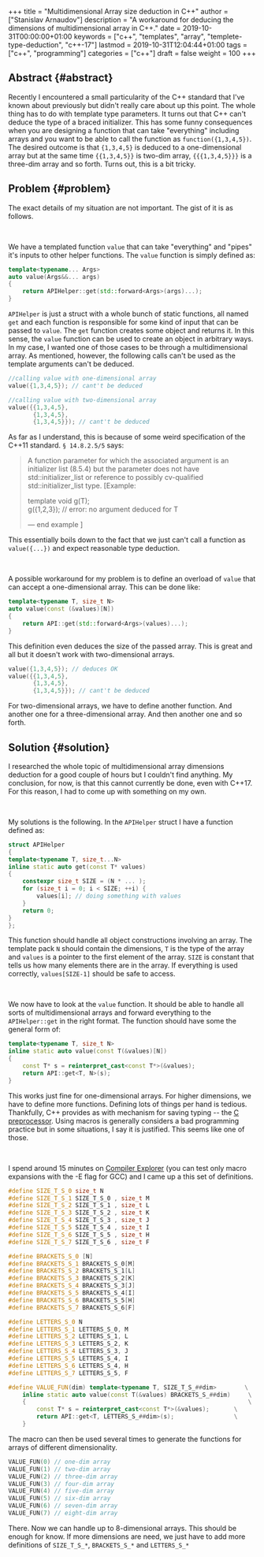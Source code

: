 +++
title = "Multidimensional Array size deduction in C++"
author = ["Stanislav Arnaudov"]
description = "A workaround for deducing the dimensions of multidimensional array in C++."
date = 2019-10-31T00:00:00+01:00
keywords = ["c++", "templates", "array", "templete-type-deduction", "c++-17"]
lastmod = 2019-10-31T12:04:44+01:00
tags = ["c++", "programming"]
categories = ["c++"]
draft = false
weight = 100
+++

## Abstract {#abstract}

Recently I encountered a small particularity of the C++ standard that I've known about previously but didn't really care about up this point. The whole thing has to do with template type parameters. It turns out that C++ can't deduce the type of a braced initializer. This has some funny consequences when you are designing a function that can take "everything" including arrays and you want to be able to call the function as `function({1,3,4,5})`. The desired outcome is that `{1,3,4,5}` is deduced to a one-dimensional array but at the same time `{{1,3,4,5}}` is two-dim array, `{{{1,3,4,5}}}` is a three-dim array and so forth. Turns out, this is a bit tricky.


## Problem {#problem}

The exact details of my situation are not important. The gist of it is as follows.

<br />

We have a templated function `value` that can take "everything" and "pipes" it's inputs to other helper functions. The `value` function is simply defined as:

```c++
template<typename... Args>
auto value(Args&&... args)
{
    return APIHelper::get(std::forward<Args>(args)...);
}
```

`APIHelper` is just a struct with a whole bunch of static functions, all named `get` and each function is responsible for some kind of input that can be passed to `value`. The `get` function creates some object and returns it. In this sense, the `value` function can be used to create an object in arbitrary ways. In my case, I wanted one of those cases to be through a multidimensional array. As mentioned, however, the following calls can't be used as the template arguments can't be deduced.

```c++
//calling value with one-dimensional array
value({1,3,4,5}); // cant't be deduced

//calling value with two-dimensional array
value({{1,3,4,5},
       {1,3,4,5},
       {1,3,4,5}}); // cant't be deduced
```

As far as I understand, this is because of some weird specification of the C++11 standard. `§ 14.8.2.5/5` says:

> A function parameter for which the associated argument is an initializer list (8.5.4) but the parameter does not have std::initializer\_list or reference to possibly cv-qualified std::initializer\_list type. [Example:
>
> template<class T> void g(T); <br /> g({1,2,3}); // error: no argument deduced for T
>
> — end example ]

This essentially boils down to the fact that we just can't call a function as `value({...})` and expect reasonable type deduction.

<br />

A possible workaround for my problem is to define an overload of `value` that can accept a one-dimensional array. This can be done like:

```c++
template<typename T, size_t N>
auto value(const (&values)[N])
{
    return API::get(std::forward<Args>(values)...);
}
```

This definition even deduces the size of the passed array. This is great and all but it doesn't work with two-dimensional arrays.

```c++
value({1,3,4,5}); // deduces OK
value({{1,3,4,5},
       {1,3,4,5},
       {1,3,4,5}}); // cant't be deduced
```

For two-dimensional arrays, we have to define another function. And another one for a three-dimensional array. And then another one and so forth.


## Solution {#solution}

I researched the whole topic of multidimensional array dimensions deduction for a good couple of hours but I couldn't find anything. My conclusion, for now, is that this cannot currently be done, even with C++17. For this reason, I had to come up with something on my own.

<br />

My solutions is the following. In the `APIHelper` struct I have a function defined as:

```c++
struct APIHelper
{
template<typename T, size_t...N>
inline static auto get(const T* values)
{
    constexpr size_t SIZE = (N * ... );
    for (size_t i = 0; i < SIZE; ++i) {
        values[i]; // doing something with values
    }
    return 0;
}
};
```

This function should handle all object constructions involving an array. The template pack `N` should contain the dimensions, `T` is the type of the array and `values` is a pointer to the first element of the array. `SIZE` is constant that tells us how many elements there are in the array. If everything is used correctly, `values[SIZE-1]` should be safe to access.

<br />

We now have to look at the `value` function. It should be able to handle all sorts of multidimensional arrays and forward everything to the `APIHelper::get` in the right format. The function should have some the general form of:

```c++
template<typename T, size_t N>
inline static auto value(const T(&values)[N])
{
    const T* s = reinterpret_cast<const T*>(&values);
    return API::get<T, N>(s);
}
```

This works just fine for one-dimensional arrays. For higher dimensions, we have to define more functions. Defining lots of things per hand is tedious. Thankfully, C++ provides as with mechanism for saving typing -- the [C preprocessor](https://en.wikipedia.org/wiki/C%5Fpreprocessor). Using macros is generally considers a bad programming practice but in some situations, I say it is justified. This seems like one of those.

<br />

I spend around 15 minutes on [Compiler Explorer](https://godbolt.org/) (you can test only macro expansions with the -E flag for GCC) and I came up a this set of definitions.

```c++
#define SIZE_T_S_0 size_t N
#define SIZE_T_S_1 SIZE_T_S_0 , size_t M
#define SIZE_T_S_2 SIZE_T_S_1 , size_t L
#define SIZE_T_S_3 SIZE_T_S_2 , size_t K
#define SIZE_T_S_4 SIZE_T_S_3 , size_t J
#define SIZE_T_S_5 SIZE_T_S_4 , size_t I
#define SIZE_T_S_6 SIZE_T_S_5 , size_t H
#define SIZE_T_S_7 SIZE_T_S_6 , size_t F

#define BRACKETS_S_0 [N]
#define BRACKETS_S_1 BRACKETS_S_0[M]
#define BRACKETS_S_2 BRACKETS_S_1[L]
#define BRACKETS_S_3 BRACKETS_S_2[K]
#define BRACKETS_S_4 BRACKETS_S_3[J]
#define BRACKETS_S_5 BRACKETS_S_4[I]
#define BRACKETS_S_6 BRACKETS_S_5[H]
#define BRACKETS_S_7 BRACKETS_S_6[F]

#define LETTERS_S_0 N
#define LETTERS_S_1 LETTERS_S_0, M
#define LETTERS_S_2 LETTERS_S_1, L
#define LETTERS_S_3 LETTERS_S_2, K
#define LETTERS_S_4 LETTERS_S_3, J
#define LETTERS_S_5 LETTERS_S_4, I
#define LETTERS_S_6 LETTERS_S_4, H
#define LETTERS_S_7 LETTERS_S_5, F

#define VALUE_FUN(dim) template<typename T, SIZE_T_S_##dim>        \
    inline static auto value(const T(&values) BRACKETS_S_##dim)     \
    {                                                               \
        const T* s = reinterpret_cast<const T*>(&values);       \
        return API::get<T, LETTERS_S_##dim>(s);                 \
    }

```

The macro can then be used several times to generate the functions for arrays of different dimensionality.

```c++
VALUE_FUN(0) // one-dim array
VALUE_FUN(1) // two-dim array
VALUE_FUN(2) // three-dim array
VALUE_FUN(3) // four-dim array
VALUE_FUN(4) // five-dim array
VALUE_FUN(5) // six-dim array
VALUE_FUN(6) // seven-dim array
VALUE_FUN(7) // eight-dim array
```

There. Now we can handle up to 8-dimensional arrays. This should be enough for know. If more dimensions are need, we just have to add more definitions of `SIZE_T_S_*`, `BRACKETS_S_*` and `LETTERS_S_*`
